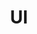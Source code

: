 ---
layout: tag_index
title: UI
tag: UI
permalink: /tag/ui/
intro: Toutes les actualités, liens et ressources tagués &num;ui.
text-twtr: En train d'explorer les articles tagués 'ui' — @MagDuWebdesign
---
